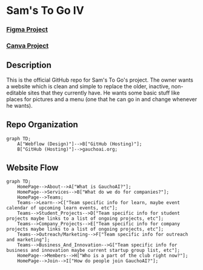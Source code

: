 # Sam's To Go IV

### [Figma Project](https://www.figma.com/design/yGWfScSw4mYY1mNQQKu9bB/Sam's-To-Go?node-id=0-1&p=f&t=l17wjuxCWkOub9P3-0)

### [Canva Project](https://www.canva.com/design/DAGdamA0BBs/GMz_1n7ApRGurP0XghzSeQ/edit?utm_content=DAGdamA0BBs&utm_campaign=designshare&utm_medium=link2&utm_source=sharebutton)

## Description
This is the official GitHub repo for Sam's To Go's project. The owner wants a website which is clean and simple to replace the older, inactive, non-editable sites that they currently have. He wants some basic stuff like places for pictures and a menu (one that he can go in and change whenever he wants).

## Repo Organization
```mermaid
graph TD;
    A["Webflow (Design)"]-->B["GitHub (Hosting)"];
    B["GitHub (Hosting)"]-->gauchoai.org;
```

## Website Flow
```mermaid
graph TD;
    HomePage-->About-->A["What is GauchoAI?"];
    HomePage-->Services-->B["What do we do for companies?"];
    HomePage-->Teams;
    Teams-->Learn-->C["Team specific info for learn, maybe event calendar of upcoming learn events, etc"];
    Teams-->Student_Projects-->D["Team specific info for student projects maybe links to a list of ongoing projects, etc"];
    Teams-->Company_Projects-->E["Team specific info for company projects maybe links to a list of ongoing projects, etc"];
    Teams-->Outreach/Marketing-->F["Team specific info for outreach and marketing"];
    Teams-->Business_And_Innovation-->G["Team specific info for business and innovation maybe current startup group list, etc"];
    HomePage-->Members-->H["Who is a part of the club right now?"];
    HomePage-->Join-->I["How do people join GauchoAI?"];
```
